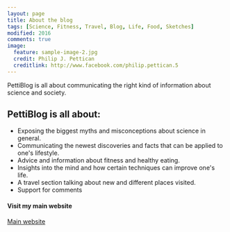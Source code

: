 ```yaml
---
layout: page
title: About the blog
tags: [Science, Fitness, Travel, Blog, Life, Food, Sketches]
modified: 2016
comments: true
image:
  feature: sample-image-2.jpg
  credit: Philip J. Pettican
  creditlink: http://www.facebook.com/philip.pettican.5
---
```


PettiBlog is all about communicating the right kind of information about science and society.

## PettiBlog is all about:

* Exposing the biggest myths and misconceptions about science in general.
* Communicating the newest discoveries and facts that can be applied to one's lifestyle.
* Advice and information about fitness and healthy eating.
* Insights into the mind and how certain techniques can improve one's life.
* A travel section talking about new and different places visited.
* Support for comments

#### Visit my main website

<a markdown="0" href="http://www.nicolaspettican.com" class="btn">Main website</a>
